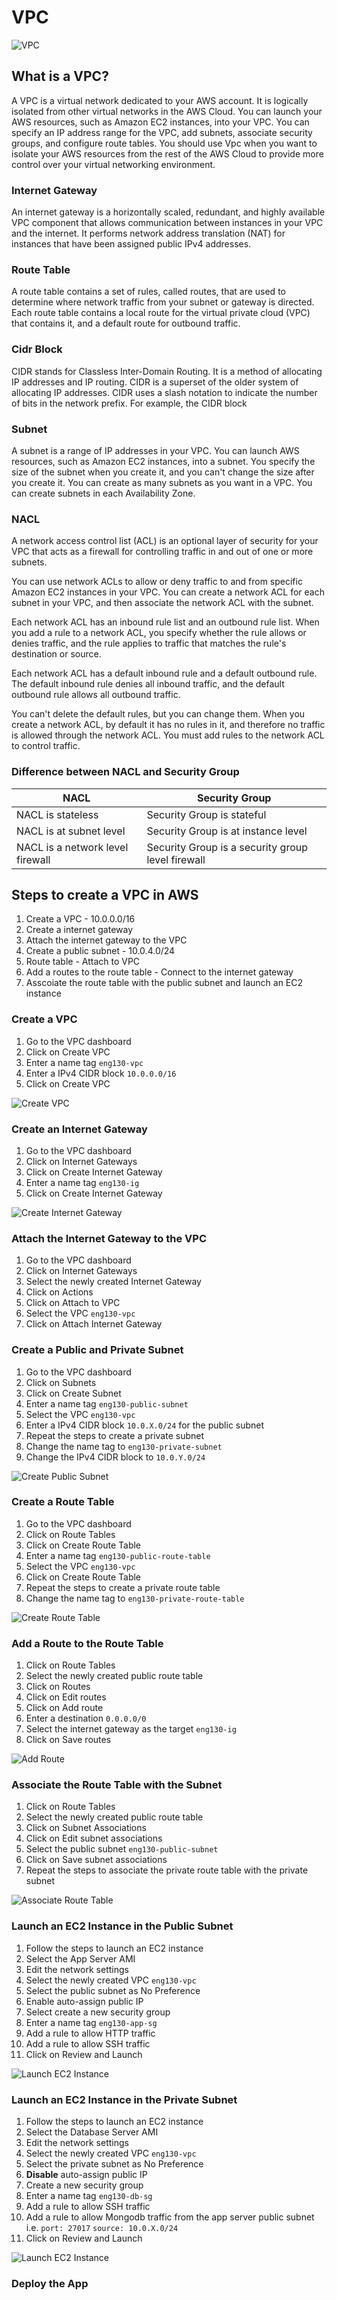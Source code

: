 # VPC

![VPC](images/VPC.png)

## What is a VPC?

A VPC is a virtual network dedicated to your AWS account. It is logically isolated from other virtual networks in the AWS Cloud. You can launch your AWS resources, such as Amazon EC2 instances, into your VPC. You can specify an IP address range for the VPC, add subnets, associate security groups, and configure route tables. You should use Vpc when you want to isolate your AWS resources from the rest of the AWS Cloud to provide more control over your virtual networking environment.

### Internet Gateway

An internet gateway is a horizontally scaled, redundant, and highly available VPC component that allows communication between instances in your VPC and the internet. It performs network address translation (NAT) for instances that have been assigned public IPv4 addresses.

### Route Table

A route table contains a set of rules, called routes, that are used to determine where network traffic from your subnet or gateway is directed. Each route table contains a local route for the virtual private cloud (VPC) that contains it, and a default route for outbound traffic.

### Cidr Block

CIDR stands for Classless Inter-Domain Routing. It is a method of allocating IP addresses and IP routing. CIDR is a superset of the older system of allocating IP addresses. CIDR uses a slash notation to indicate the number of bits in the network prefix. For example, the CIDR block

### Subnet

A subnet is a range of IP addresses in your VPC. You can launch AWS resources, such as Amazon EC2 instances, into a subnet. You specify the size of the subnet when you create it, and you can't change the size after you create it. You can create as many subnets as you want in a VPC. You can create subnets in each Availability Zone.

### NACL

A network access control list (ACL) is an optional layer of security for your VPC that acts as a firewall for controlling traffic in and out of one or more subnets.

You can use network ACLs to allow or deny traffic to and from specific Amazon EC2 instances in your VPC. You can create a network ACL for each subnet in your VPC, and then associate the network ACL with the subnet.

Each network ACL has an inbound rule list and an outbound rule list. When you add a rule to a network ACL, you specify whether the rule allows or denies traffic, and the rule applies to traffic that matches the rule's destination or source.

Each network ACL has a default inbound rule and a default outbound rule. The default inbound rule denies all inbound traffic, and the default outbound rule allows all outbound traffic.

You can't delete the default rules, but you can change them. When you create a network ACL, by default it has no rules in it, and therefore no traffic is allowed through the network ACL. You must add rules to the network ACL to control traffic.

### Difference between NACL and Security Group

| NACL | Security Group |
| --- | --- |
| NACL is stateless | Security Group is stateful |
| NACL is at subnet level | Security Group is at instance level |
| NACL is a network level firewall | Security Group is a security group level firewall |

## Steps to create a VPC in AWS

1. Create a VPC - 10.0.0.0/16
2. Create a internet gateway
3. Attach the internet gateway to the VPC
4. Create a public subnet - 10.0.4.0/24
5. Route table - Attach to VPC
6. Add a routes to the route table - Connect to the internet gateway
7. Asscoiate the route table with the public subnet and launch an EC2 instance

### Create a VPC

1. Go to the VPC dashboard
2. Click on Create VPC
3. Enter a name tag `eng130-vpc`
4. Enter a IPv4 CIDR block `10.0.0.0/16`
5. Click on Create VPC

![Create VPC](images/create-vpc.png)

### Create an Internet Gateway

1. Go to the VPC dashboard
2. Click on Internet Gateways
3. Click on Create Internet Gateway
4. Enter a name tag `eng130-ig`
5. Click on Create Internet Gateway

![Create Internet Gateway](images/create-internet-gateway.png)

### Attach the Internet Gateway to the VPC

1. Go to the VPC dashboard
2. Click on Internet Gateways
3. Select the newly created Internet Gateway
4. Click on Actions
5. Click on Attach to VPC
6. Select the VPC `eng130-vpc`
7. Click on Attach Internet Gateway

### Create a Public and Private Subnet

1. Go to the VPC dashboard
2. Click on Subnets
3. Click on Create Subnet
4. Enter a name tag `eng130-public-subnet`
5. Select the VPC `eng130-vpc`
6. Enter a IPv4 CIDR block `10.0.X.0/24` for the public subnet
7. Repeat the steps to create a private subnet
8. Change the name tag to `eng130-private-subnet`
9. Change the IPv4 CIDR block to `10.0.Y.0/24`

![Create Public Subnet](images/create-subnet.png)

### Create a Route Table

1. Go to the VPC dashboard
2. Click on Route Tables
3. Click on Create Route Table
4. Enter a name tag `eng130-public-route-table`
5. Select the VPC `eng130-vpc`
6. Click on Create Route Table
7. Repeat the steps to create a private route table
8. Change the name tag to `eng130-private-route-table`

![Create Route Table](images/create-rt.png)

### Add a Route to the Route Table

1. Click on Route Tables
2. Select the newly created public route table
3. Click on Routes
4. Click on Edit routes
5. Click on Add route
6. Enter a destination `0.0.0.0/0`
7. Select the internet gateway as the target `eng130-ig`
8. Click on Save routes

![Add Route](images/add-route.png)

### Associate the Route Table with the Subnet

1. Click on Route Tables
2. Select the newly created public route table
3. Click on Subnet Associations
4. Click on Edit subnet associations
5. Select the public subnet `eng130-public-subnet`
6. Click on Save subnet associations
7. Repeat the steps to associate the private route table with the private subnet

![Associate Route Table](images/associate-rt.png)

### Launch an EC2 Instance in the Public Subnet

1. Follow the steps to launch an EC2 instance
2. Select the App Server AMI
3. Edit the network settings
4. Select the newly created VPC `eng130-vpc`
5. Select the public subnet as No Preference
6. Enable auto-assign public IP
7. Select create a new security group
8. Enter a name tag `eng130-app-sg`
9. Add a rule to allow HTTP traffic
10. Add a rule to allow SSH traffic
11. Click on Review and Launch

![Launch EC2 Instance](images/launch-ec2-app.png)

### Launch an EC2 Instance in the Private Subnet

1. Follow the steps to launch an EC2 instance
2. Select the Database Server AMI
3. Edit the network settings
4. Select the newly created VPC `eng130-vpc`
5. Select the private subnet as No Preference
6. **Disable** auto-assign public IP
7. Create a new security group
8. Enter a name tag `eng130-db-sg`
9. Add a rule to allow SSH traffic
10. Add a rule to allow Mongodb traffic from the app server public subnet i.e. `port: 27017` `source: 10.0.X.0/24`
11. Click on Review and Launch

![Launch EC2 Instance](images/launch-ec2-db.png)

### Deploy the App

